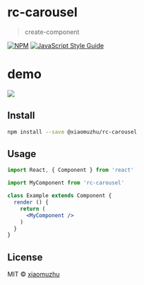 # rc-carousel

> create-component

[![NPM](https://img.shields.io/npm/v/rc-carousel.svg)](https://www.npmjs.com/package/@xiaomuzhu/rc-carousel) [![JavaScript Style Guide](https://img.shields.io/badge/code_style-standard-brightgreen.svg)](https://standardjs.com)

# demo

![](https://s19.aconvert.com/convert/p3r68-cdx67/ctl3j-ur4fo.gif)

## Install

```bash
npm install --save @xiaomuzhu/rc-carousel
```

## Usage

```jsx
import React, { Component } from 'react'

import MyComponent from 'rc-carousel'

class Example extends Component {
  render () {
    return (
      <MyComponent />
    )
  }
}
```

## License

MIT © [xiaomuzhu](https://github.com/xiaomuzhu)
